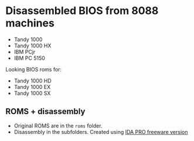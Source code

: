 # Disassembled BIOS from 8088 machines

*   Tandy 1000
*   Tandy 1000 HX
*   IBM PCjr
*   IBM PC 5150


Looking BIOS roms for:

*   Tandy 1000 HD
*   Tandy 1000 EX
*   Tandy 1000 SX


## ROMS + disassembly

*   Original ROMS are in the `roms` folder.
*   Disassembly in the subfolders. Created using [IDA PRO freeware version][1]



[1]: https://www.hex-rays.com/products/ida/support/download_freeware.shtml

